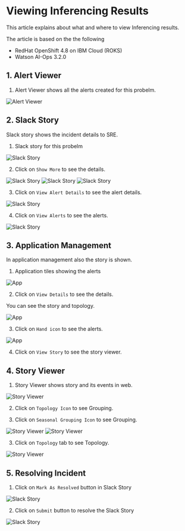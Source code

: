 # Viewing Inferencing Results

This article explains about what and where to view Inferencing results.

The article is based on the the following

- RedHat OpenShift 4.8 on IBM Cloud (ROKS)
- Watson AI-Ops 3.2.0


## 1. Alert Viewer

1. Alert Viewer shows all the alerts created for this probelm.

![Alert Viewer](./images/01-av-1.png)

## 2. Slack Story

Slack story shows the incident details to SRE.

1. Slack story for this probelm

![Slack Story](./images/02-story1.png)

2. Click on `Show More` to see the details.

![Slack Story](./images/02-story2.png)
![Slack Story](./images/02-story3.png)
![Slack Story](./images/02-story4.png)

3. Click on `View Alert Details` to see the alert details.

![Slack Story](./images/02-story5.png)

4. Click on `View Alerts` to see the alerts.

![Slack Story](./images/02-story6.png)

## 3. Application Management

In application management also the story is shown.

1. Application tiles showing the alerts

![App](./images/03-app1.png)

2. Click on `View Details` to see the details.

You can see the story and topology.

![App](./images/03-app2.png)

3. Click on `Hand icon` to see the alerts.

![App](./images/03-app3.png)

4. Click on `View Story` to see the story viewer.

## 4. Story Viewer

1. Story Viewer shows story and its events in web.

![Story Viewer](./images/04-sv1.png)

2. Click on `Topology Icon` to see Grouping.

3. Click on  `Seasonal Grouping Icon` to see Grouping.

![Story Viewer](./images/04-sv2.png)
![Story Viewer](./images/04-sv3.png)

3. Click on  `Topology` tab to see Topology.

![Story Viewer](./images/04-sv4.png)


## 5. Resolving Incident

1. Click on  `Mark As Resolved` button in Slack Story

![Slack Story](./images/05-close1.png)

2. Click on  `Submit` button to resolve the Slack Story

![Slack Story](./images/05-close2.png)
